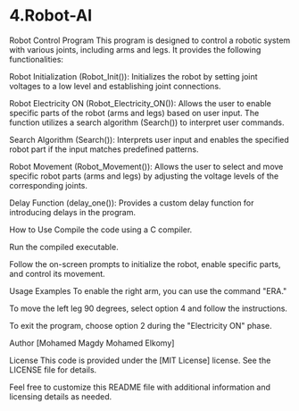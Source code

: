 # 4.Robot-AI
Robot Control Program
This program is designed to control a robotic system with various joints, including arms and legs. It provides the following functionalities:

Robot Initialization (Robot_Init()): Initializes the robot by setting joint voltages to a low level and establishing joint connections.

Robot Electricity ON (Robot_Electricity_ON()): Allows the user to enable specific parts of the robot (arms and legs) based on user input. The function utilizes a search algorithm (Search()) to interpret user commands.

Search Algorithm (Search()): Interprets user input and enables the specified robot part if the input matches predefined patterns.

Robot Movement (Robot_Movement()): Allows the user to select and move specific robot parts (arms and legs) by adjusting the voltage levels of the corresponding joints.

Delay Function (delay_one()): Provides a custom delay function for introducing delays in the program.

How to Use
Compile the code using a C compiler.

Run the compiled executable.

Follow the on-screen prompts to initialize the robot, enable specific parts, and control its movement.

Usage Examples
To enable the right arm, you can use the command "ERA."

To move the left leg 90 degrees, select option 4 and follow the instructions.

To exit the program, choose option 2 during the "Electricity ON" phase.

Author
[Mohamed Magdy Mohamed Elkomy]

License
This code is provided under the [MIT License] license. See the LICENSE file for details.

Feel free to customize this README file with additional information and licensing details as needed.